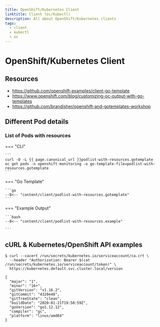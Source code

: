 ```yaml
---
title: OpenShift/Kubernetes Client
linktitle: Client (oc/kubectl)
description: All about OpenShift/Kubernetes clients
tags:
  - client
  - kubectl
  - oc
---
```


#  OpenShift/Kubernetes Client

## Resources

 * <https://github.com/openshift-examples/client-go-template>
 * <https://www.openshift.com/blog/customizing-oc-output-with-go-templates>
 * <https://github.com/brandisher/openshift-and-gotemplates-workshop>


## Different Pod details

### List of Pods with resources

=== "CLI"

    ```
    curl -O -L {{ page.canonical_url }}podlist-with-resources.gotemplate
    oc get pods -n openshift-monitoring -o go-template-file=podlist-with-resources.gotemplate
    ```

=== "Go Template"

    ```go
    --8<-- "content/client/podlist-with-resources.gotemplate"
    ```

=== "Example Output"

    ```bash
    --8<-- "content/client/podlist-with-resources.example"

    ```

## cURL & Kubernetes/OpenShift API examples

```text
$ curl --cacert /run/secrets/kubernetes.io/serviceaccount/ca.crt \
  --header "Authorization: Bearer $(cat /run/secrets/kubernetes.io/serviceaccount/token)" \
  https://kubernetes.default.svc.cluster.local/version

{
  "major": "1",
  "minor": "16+",
  "gitVersion": "v1.16.2",
  "gitCommit": "4320e48",
  "gitTreeState": "clean",
  "buildDate": "2020-01-21T19:50:59Z",
  "goVersion": "go1.12.12",
  "compiler": "gc",
  "platform": "linux/amd64"
}
```